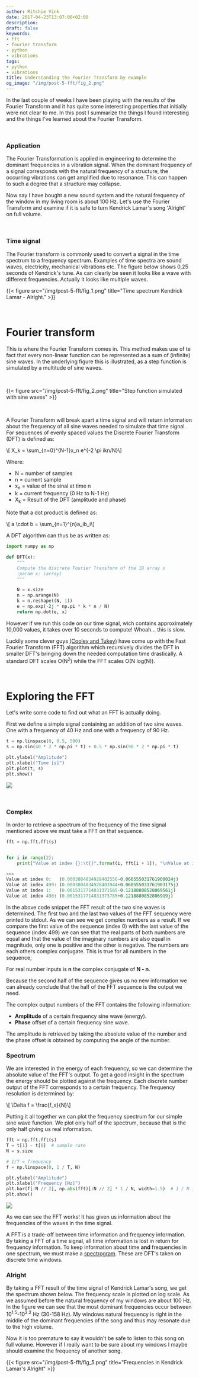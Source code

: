 ```yaml
---
author: Ritchie Vink
date: 2017-04-23T13:07:00+02:00
description: 
draft: false
keywords:
- fft
- fourier transform
- python
- vibrations
tags:
- python
- vibrations
title: Understanding the Fourier Transform by example
og_image: "/img/post-5-fft/fig_2.png"
---
```



In the last couple of weeks I have been playing with the results of the Fourier Transform and it has quite some interesting properties that initially were not clear to me. In this post I summarize the things I found interesting and the things I've learned about the Fourier Transform. 

<br/>

### Application
The Fourier Transformation is applied in engineering to determine the dominant frequencies in a vibration signal. When the dominant frequency of a signal corresponds with the natural frequency of a structure, the occurring vibrations can get amplified due to resonance. This can happen to such a degree that a structure may collapse.

Now say I have bought a new sound system and the natural frequency of the window in my living room is about 100 Hz. Let's use the Fourier Transform and examine if it is safe to turn Kendrick Lamar's song 'Alright' on full volume.

<br/>

### Time signal
The Fourier transform is commonly used to convert a signal in the time spectrum to a frequency spectrum. Examples of time spectra are sound waves, electricity, mechanical vibrations etc. The figure below shows 0,25 seconds of Kendrick's tune. As can clearly be seen it looks like a wave with different frequencies. Actually it looks like multiple waves.

{{< figure src="/img/post-5-fft/fig_1.png" title="Time spectrum Kendrick Lamar - Alright." >}}

<br/>

# Fourier transform
This is where the Fourier Transform comes in. This method makes use of te fact that every non-linear function can be represented as a sum of (infinite) sine waves. In the underlying figure this is illustrated, as a step function is simulated by a multitude of sine waves.

<br/>

{{< figure src="/img/post-5-fft/fig_2.png" title="Step function simulated with sine waves" >}}

<br/>

A Fourier Transform will break apart a time signal and will return information about the frequency of all sine waves needed to simulate that time signal. For sequences of evenly spaced values the Discrete Fourier Transform (DFT) is defined as:

<div>\[ X_k = \sum_{n=0}^{N-1}x_n  e^{-2 \pi ikn/N}\] </div>

Where:

 * N = number of samples
 * n = current sample
 * x<sub>n</sub> = value of the sinal at time n
 * k = current frequency (0 Hz to N-1 Hz)
 * X<sub>k</sub> = Result of the DFT (amplitude and phase)

Note that a dot product is defined as:

<div>\[ a \cdot b = \sum_{n=1}^{n}a_ib_i\] </div>

A DFT algorithm can thus be as written as:

```python
import numpy as np

def DFT(x):
    """
    Compute the discrete Fourier Transform of the 1D array x
    :param x: (array)
    """

    N = x.size
    n = np.arange(N)
    k = n.reshape((N, 1))
    e = np.exp(-2j * np.pi * k * n / N)
    return np.dot(e, x)
```

However if we run this code on our time signal, wich contains approximately 10,000 values, it takes over 10 seconds to compute! Whoah... this is slow. 

Luckily some clever guys [(Cooley and Tukey)](https://en.wikipedia.org/wiki/Cooley%E2%80%93Tukey_FFT_algorithm) have come up with the Fast Fourier Transform (FFT) algorithm which recursively divides the DFT in smaller DFT's bringing down the needed computation time drastically. A standard DFT scales O(N<sup>2</sup>) while the FFT scales O(N log(N)).

<br/>

# Exploring the FFT

Let's write some code to find out what an FFT is actually doing.

First we define a simple signal containing an addition of two sine waves. One with a frequency of 40 Hz and one with a frequency of 90 Hz.

```python
t = np.linspace(0, 0.5, 500)
s = np.sin(40 * 2 * np.pi * t) + 0.5 * np.sin(90 * 2 * np.pi * t)

plt.ylabel("Amplitude")
plt.xlabel("Time [s]")
plt.plot(t, s)
plt.show()
```

![](/img/post-5-fft/fig_3.png)

</br>


### Complex
In order to retrieve a spectrum of the frequency of the time signal mentioned above we must take a FFT on that sequence.

```python
fft = np.fft.fft(s)


for i in range(2):
    print("Value at index {}:\t{}".format(i, fft[i + 1]), "\nValue at index {}:\t{}".format(fft.size -1 - i, fft[-1 - i]))

>>>
Value at index 0:	(0.0003804834928402556-0.060555031761900024j) 
Value at index 499:	(0.0003804834928403944+0.060555031761903175j)
Value at index 1:	(0.0015317714831371565-0.12188808528069561j) 
Value at index 498:	(0.0015317714831373785+0.1218880852806919j)
```

In the above code snippet the FFT result of the two sine waves is determined. The first two and the last two values of the FFT sequency were printed to stdout. As we can see we get complex numbers as a result. If we compare the first value of the sequence (index 0) with the last value of the sequence (index 499) we can see that the real parts of both numbers are equal and that the value of the imaginary numbers are also equal in magnitude, only one is positive and the other is negative. The numbers are each others complex conjugate. This is true for all numbers in the sequence;

For real number inputs is <strong>n</strong> the complex conjugate of <strong>N - n</strong>.

Because the second half of the sequence gives us no new information we can already conclude that the half of the FFT sequence is the output we need.

The complex output numbers of the FFT contains the following information:

 * <strong>Amplitude</strong> of a certain frequency sine wave (energy).
 * <strong>Phase</strong> offset of a certain frequency sine wave.

The amplitude is retrieved by taking the absolute value of the number and the phase offset is obtained by computing the angle of the number.

### Spectrum
We are interested in the energy of each frequency, so we can determine the absolute value of the FFT's output. To get a good insight in the spectrum the energy should be plotted against the frequency. Each discrete number output of the FFT corresponds to a certain frequency. The frequency resolution is determined by:

<div>\[ \Delta f = \frac{f_s}{N}\] </div>

Putting it all together we can plot the frequency spectrum for our simple sine wave function. We plot only half of the spectrum, because that is the only half giving us real information. 

```python
fft = np.fft.fft(s)
T = t[1] - t[0]  # sample rate
N = s.size

# 1/T = frequency
f = np.linspace(0, 1 / T, N)

plt.ylabel("Amplitude")
plt.xlabel("Frequency [Hz]")
plt.bar(f[:N // 2], np.abs(fft)[:N // 2] * 1 / N, width=1.5)  # 1 / N is a normalization factor
plt.show()
```

![](/img/post-5-fft/fig_4.png)

As we can see the FFT works! It has given us information about the frequencies of the waves in the time signal. 

A FFT is a trade-off between time information and frequency information. By taking a FFT of a time signal, all time information is lost in return for frequency information. To keep information about time <strong>and</strong> frequencies in one spectrum, we must make a [spectrogram](https://en.wikipedia.org/wiki/Spectrogram). These are DFT's taken on discrete time windows.

### Alright

By taking a FFT result of the time signal of Kendrick Lamar's song, we get the spectrum shown below. The frequency scale is plotted on log scale. As we assumed before the natural frequency of my windows are about 100 Hz. In the figure we can see that the most dominant frequencies occur between 10<sup>1.5</sup>-10<sup>2.2</sup> Hz (30-158 Hz). My windows natural frequency is right in the middle of the dominant frequencies of the song and thus may resonate due to the high volume. 

Now it is too premature to say it wouldn't be safe to listen to this song on full volume. However if I really want to be sure about my windows I maybe should examine the frequency of another song.

{{< figure src="/img/post-5-fft/fig_5.png" title="Frequencies in Kendrick Lamar's Alright" >}}


<script type="text/javascript" async
  src="https://cdnjs.cloudflare.com/ajax/libs/mathjax/2.7.1/MathJax.js?config=TeX-MML-AM_CHTML">
</script>

